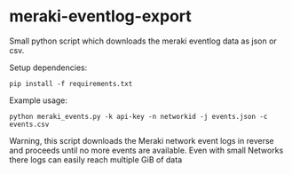 # meraki-eventlog-export
Small python script which downloads the meraki eventlog data as json or csv.

Setup dependencies:
```
pip install -f requirements.txt
```

Example usage:
```
python meraki_events.py -k api-key -n networkid -j events.json -c events.csv
```

Warning, this script downloads the Meraki network event logs in reverse and proceeds until no more events are available. Even with small Networks there logs can easily reach multiple GiB of data
